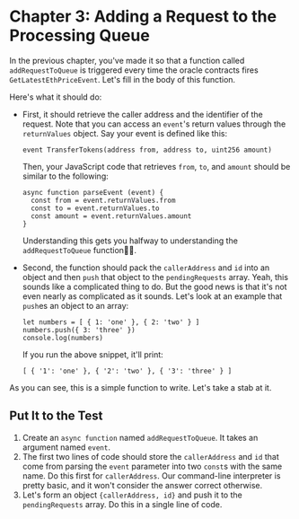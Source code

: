 # Chapter 3: Adding a Request to the Processing Queue

In the previous chapter, you've made it so that a function called `addRequestToQueue` is triggered every time the oracle contracts fires `GetLatestEthPriceEvent`. Let's fill in the body of this function.

Here's what it should do:

- First, it should retrieve the caller address and the identifier of the request. Note that you can access an `event`'s return values through the `returnValues` object. Say your event is defined like this:

  ```
  event TransferTokens(address from, address to, uint256 amount)

  ```

  Then, your JavaScript code that retrieves `from`, `to`, and `amount` should be similar to the following:

  ```
  async function parseEvent (event) {
    const from = event.returnValues.from
    const to = event.returnValues.to
    const amount = event.returnValues.amount
  }

  ```

  Understanding this gets you halfway to understanding the `addRequestToQueue` function🤘🏻.

- Second, the function should pack the `callerAddress` and `id` into an object and then `push` that object to the `pendingRequests` array. Yeah, this sounds like a complicated thing to do. But the good news is that it's not even nearly as complicated as it sounds. Let's look at an example that `push`es an object to an array:

  ```
  let numbers = [ { 1: 'one' }, { 2: 'two' } ]
  numbers.push({ 3: 'three' })
  console.log(numbers)

  ```

  If you run the above snippet, it'll print:

  ```
  [ { '1': 'one' }, { '2': 'two' }, { '3': 'three' } ]

  ```

As you can see, this is a simple function to write. Let's take a stab at it.

## Put It to the Test

1.  Create an `async function` named `addRequestToQueue`. It takes an argument named `event`.
2.  The first two lines of code should store the `callerAddress` and `id` that come from parsing the `event` parameter into two `const`s with the same name. Do this first for `callerAddress`. Our command-line interpreter is pretty basic, and it won't consider the answer correct otherwise.
3.  Let's form an object `{callerAddress, id}` and push it to the `pendingRequests` array. Do this in a single line of code.
